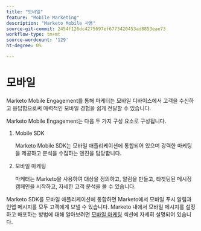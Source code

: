 ```yaml
---
title: "모바일"
feature: "Mobile Marketing"
description: "Marketo Mobile 사용"
source-git-commit: 2454f126dc4275697ef6773420453ad8853eae73
workflow-type: tm+mt
source-wordcount: '129'
ht-degree: 0%

---
```



# 모바일

Marketo Mobile Engagement를 통해 마케터는 모바일 디바이스에서 고객을 수신하고 응답함으로써 매력적인 모바일 경험을 쉽게 전달할 수 있습니다.

Marketo Mobile Engagement는 다음 두 가지 구성 요소로 구성됩니다.

1. Mobile SDK

   Marketo Mobile SDK는 모바일 애플리케이션에 통합되어 있으며 강력한 마케팅을 제공하고 분석을 수집하는 엔진을 담당합니다.

1. 모바일 마케팅

   마케터는 Marketo을 사용하여 대상을 정의하고, 알림을 만들고, 타겟팅된 메시징 캠페인을 시작하고, 자세한 고객 분석을 볼 수 있습니다.

Marketo SDK를 모바일 애플리케이션에 통합하면 Marketo에서 모바일 푸시 알림과 인앱 메시지를 모두 고객에게 보낼 수 있습니다. Marketo 내에서 모바일 메시지를 설정하고 배포하는 방법에 대해 알아보려면 [모바일 마케팅](https://experienceleague.adobe.com/en/docs/marketo/using/product-docs/mobile-marketing/admin/add-a-mobile-app) 섹션에 자세히 설명되어 있습니다.
